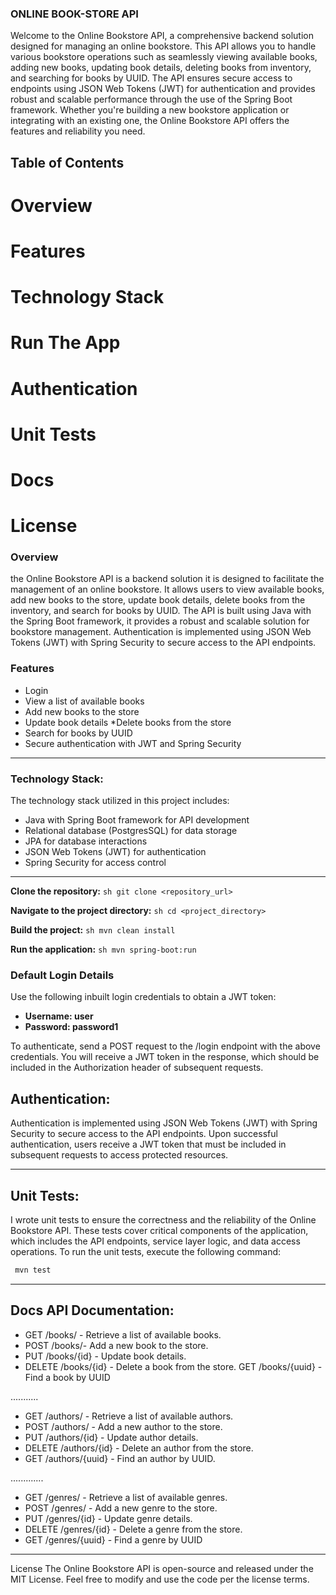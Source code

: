 ### ONLINE BOOK-STORE API

Welcome to the Online Bookstore API, 
a comprehensive backend solution designed for managing an online bookstore. 
This API allows you to handle various bookstore operations such as seamlessly 
viewing available books, adding new books, updating book details, 
deleting books from inventory, and searching for books by UUID. 
The API ensures secure access to endpoints using JSON Web Tokens (JWT) 
for authentication and provides robust and scalable performance through 
the use of the Spring Boot framework.
Whether you're building a new bookstore application or integrating with an existing one,
the Online Bookstore API offers the features and reliability you need.

## Table of Contents

# Overview
# Features
# Technology Stack
# Run The App
# Authentication
# Unit Tests
# Docs
# License


###  Overview 

the Online Bookstore API is a backend solution 
it is designed to facilitate the management of an online bookstore.
It allows users to view available books, 
add new books to the store, update book details,
delete books from the inventory, and search for books by UUID. 
The API is built using Java with the Spring Boot framework, 
it provides a robust and scalable solution for bookstore management. 
Authentication is implemented using JSON Web Tokens (JWT) 
with Spring Security to secure access to the API endpoints.

### Features
* Login 
* View a list of available books 
* Add new books to the store 
* Update book details *Delete books from the store 
* Search for books by UUID 
* Secure authentication with JWT and Spring Security
------------------
### Technology Stack:

The technology stack utilized in this project includes: 
* Java with Spring Boot framework for API development 
* Relational database (PostgresSQL) for data storage 
* JPA for database interactions 
* JSON Web Tokens (JWT) for authentication 
* Spring Security for access control

--------------
  **Clone the repository:**
    ```sh
    git clone <repository_url>
    ```

  **Navigate to the project directory:**
    ```sh
    cd <project_directory>
    ```

   **Build the project:**
    ```sh
   mvn clean install
    ```
    
   **Run the application:**
    ```sh
   mvn spring-boot:run
    ```

   ### Default Login Details
Use the following inbuilt login credentials to obtain a JWT token:
- **Username: user**
- **Password: password1**

To authenticate, send a POST request to the /login endpoint 
with the above credentials. You will receive a JWT token in the response,
which should be included in the Authorization header of subsequent requests.

  ## Authentication: 
Authentication is implemented using JSON Web Tokens (JWT) 
with Spring Security to secure access to the API endpoints. 
Upon successful authentication, users receive 
a JWT token that must be included in subsequent requests 
to access protected resources.

----------------
  ## Unit Tests: 
I wrote unit tests to ensure the correctness 
and the reliability of the Online Bookstore API. 
These tests cover critical components of the application,
which includes the API endpoints, service layer logic, and data access operations. 
To run the unit tests, execute the following command:
```sh
 mvn test

```
-------------
## Docs API Documentation: 
* GET /books/ - Retrieve a list of available books. 
* POST /books/- Add a new book to the store. 
* PUT /books/{id} - Update book details. 
* DELETE /books/{id} - Delete a book from the store.
GET /books/{uuid} - Find a book by UUID

...........
* GET /authors/ - Retrieve a list of available authors.
* POST /authors/ - Add a new author to the store.
* PUT /authors/{id} - Update author details.
* DELETE /authors/{id} - Delete an author from the store.
* GET /authors/{uuid} - Find an author by UUID.

.............
*  GET /genres/ - Retrieve a list of available genres.
*  POST /genres/ - Add a new genre to the store.
*  PUT /genres/{id} - Update genre details.
*  DELETE /genres/{id} - Delete a genre from the store.
*  GET /genres/{uuid} - Find a genre by UUID
---------------
License The Online Bookstore API is open-source and released under the MIT License. 
Feel free to modify and use the code per the license terms.
